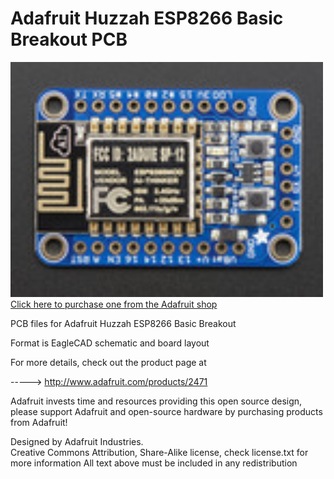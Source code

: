 # Adafruit Huzzah ESP8266 Basic Breakout PCB
<a href="http://www.adafruit.com/products/2471"><img src="assets/image.jpg?raw=true" width="500px"><br/>
Click here to purchase one from the Adafruit shop</a>


PCB files for Adafruit Huzzah ESP8266 Basic Breakout

Format is EagleCAD schematic and board layout

For more details, check out the product page at

-----> http://www.adafruit.com/products/2471

Adafruit invests time and resources providing this open source design, 
please support Adafruit and open-source hardware by purchasing 
products from Adafruit!

Designed by Adafruit Industries.  
Creative Commons Attribution, Share-Alike license, check license.txt for more information
All text above must be included in any redistribution
